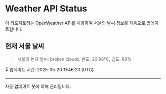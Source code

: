 
# Weather API Status

이 리포지토리는 OpenWeather API를 사용하여 서울의 날씨 정보를 자동으로 업데이트합니다.

## 현재 서울 날씨
> 서울의 현재 날씨: broken clouds, 온도: 20.98°C, 습도: 88%

⏳ 업데이트 시간: 2025-05-20 11:46:20 (UTC)

---
자동 업데이트 봇에 의해 관리됩니다.
